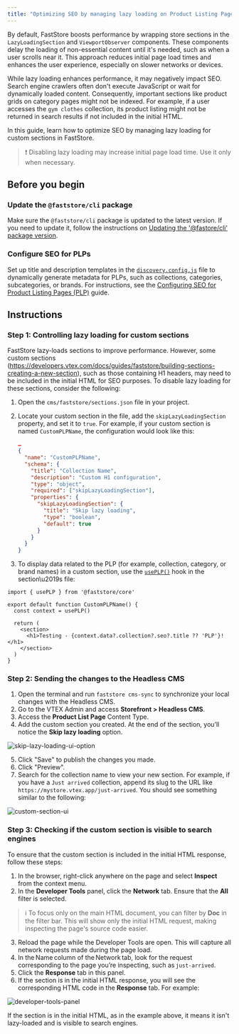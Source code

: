 ```yaml
---
title: "Optimizing SEO by managing lazy loading on Product Listing Pages (PLPs)"
---
```


By default, FastStore boosts performance by wrapping store sections in the `LazyLoadingSection` and `ViewportObserver` components. These components delay the loading of non-essential content until it's needed, such as when a user scrolls near it. This approach reduces initial page load times and enhances the user experience, especially on slower networks or devices.

While lazy loading enhances performance, it may negatively impact SEO. Search engine crawlers often don't execute JavaScript or wait for dynamically loaded content. Consequently, important sections like product grids on category pages might not be indexed. For example, if a user accesses the `gym clothes` collection, its product listing might not be returned in search results if not included in the initial HTML.

In this guide, learn how to optimize SEO by managing lazy loading for custom sections in FastStore.

> ❗ Disabling lazy loading may increase initial page load time. Use it only when necessary.

## Before you begin

<Steps>

### Update the `@faststore/cli` package

Make sure the `@faststore/cli` package is updated to the latest version. If you need to update it, follow the instructions on [Updating the '@fastore/cli' package version](https://developers.vtex.com/docs/guides/faststore/project-structure-updating-the-cli-package-version).

### Configure SEO for PLPs

Set up title and description templates in the [`discovery.config.js`](https://developers.vtex.com/docs/guides/faststore/project-structure-config-options) file to dynamically generate metadata for PLPs, such as collections, categories, subcategories, or brands.
For instructions, see the [Configuring SEO for Product Listing Pages (PLP)](https://developers.vtex.com/docs/guides/faststore/managing-performance-configuring-seo-for-plp) guide.

</Steps>

## Instructions

### Step 1: Controlling lazy loading for custom sections

FastStore lazy-loads sections to improve performance. However, some custom sections (https://developers.vtex.com/docs/guides/faststore/building-sections-creating-a-new-section), such as those containing H1 headers, may need to be included in the initial HTML for SEO purposes. To disable lazy loading for these sections, consider the following:

1. Open the `cms/faststore/sections.json` file in your project.
2. Locate your custom section in the file, add the `skipLazyLoadingSection` property, and set it to `true`. For example, if your custom section is named `CustomPLPName`, the configuration would look like this:

   ```sections.json
   …
   {
     "name": "CustomPLPName",
     "schema": {
       "title": "Collection Name",
       "description": "Custom H1 configuration",
       "type": "object",
       "required": ["skipLazyLoadingSection"],
       "properties": {
         "skipLazyLoadingSection": {
           "title": "Skip lazy loading",
           "type": "boolean",
           "default": true
         }
       }
     }
   }
   ```

3. To display data related to the PLP (for example, collection, category, or brand names) in a custom section, use the [`usePLP()`](https://developers.vtex.com/docs/guides/faststore/api-extensions-consuming-api-extensions#consuming-api-extensions-data-from-custom-sections) hook in the section\u2019s file:

```CallToAction.tsx
import { usePLP } from '@faststore/core'

export default function CustomPLPName() {
  const context = usePLP()

  return (
    <section>
      <h1>Testing - {context.data?.collection?.seo?.title ?? 'PLP'}!</h1>
    </section>
  )
}

```

### Step 2: Sending the changes to the Headless CMS

1. Open the terminal and run `faststore cms-sync` to synchronize your local changes with the Headless CMS.
2. Go to the VTEX Admin and access **Storefront > Headless CMS**.
3. Access the **Product List Page** Content Type.
4. Add the custom section you created. At the end of the section, you’ll notice the **Skip lazy loading** option.

![skip-lazy-loading-ui-option](https://vtexhelp.vtexassets.com/assets/docs/src/skip-lazy-loading-option___32bda38cafbf728774a30ad9ada8be01.png)

5. Click "Save" to publish the changes you made.
6. Click "Preview".
7. Search for the collection name to view your new section. For example, if you have a `Just arrived` collection, append its slug to the URL like `https://mystore.vtex.app/just-arrived`. You should see something similar to the following:

![custom-section-ui](https://vtexhelp.vtexassets.com/assets/docs/src/custom-section___48bf7d70d678b4fb4ddae39aa0cf14cb.png)

### Step 3: Checking if the custom section is visible to search engines

To ensure that the custom section is included in the initial HTML response, follow these steps:

1. In the browser, right-click anywhere on the page and select **Inspect** from the context menu.
2. In the **Developer Tools** panel, click the **Network** tab. Ensure that the **All** filter is selected.

> ℹ To focus only on the main HTML document, you can filter by **Doc** in the filter bar. This will show only the initial HTML request, making inspecting the page's source code easier.

3. Reload the page while the Developer Tools are open. This will capture all network requests made during the page load.
4. In the Name column of the Network tab, look for the request corresponding to the page you’re inspecting, such as `just-arrived`.
5. Click the **Response** tab in this panel.
6. If the section is in the initial HTML response, you will see the corresponding HTML code in the **Response** tab. For example:

![developer-tools-panel](https://vtexhelp.vtexassets.com/assets/docs/src/developer-tools-panel___9240a6f4b36ce8151f6d346e78674f2b.png)

If the section is in the initial HTML, as in the example above, it means it isn't lazy-loaded and is visible to search engines.
